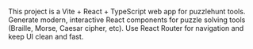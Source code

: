 <!-- Use this file to provide workspace-specific custom instructions to Copilot. For more details, visit https://code.visualstudio.com/docs/copilot/copilot-customization#_use-a-githubcopilotinstructionsmd-file -->

This project is a Vite + React + TypeScript web app for puzzlehunt tools. Generate modern, interactive React components for puzzle solving tools (Braille, Morse, Caesar cipher, etc). Use React Router for navigation and keep UI clean and fast.
